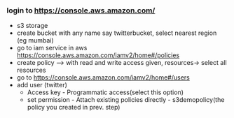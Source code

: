 ### login to https://console.aws.amazon.com/

- s3 storage
- create bucket with any name say twitterbucket, select nearest region (eg mumbai)
- go to iam service in aws https://console.aws.amazon.com/iamv2/home#/policies
- create policy --> with read and write access given, resources-> select all resources
- go to https://console.aws.amazon.com/iamv2/home#/users
- add user (twitter)
  - Access key - Programmatic access(select this option)
  - set permission - Attach existing policies directly - s3demopolicy(the policy you created in prev. step)
